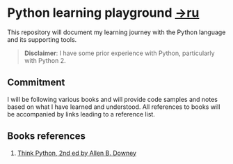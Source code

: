 Python learning playground [→ru](README.ru.md)
===

This repository will document my learning journey with the Python language and its supporting tools.

> **Disclaimer**: I have some prior experience with Python, particularly with Python 2.

## Commitment

I will be following various books and will provide code samples and notes based on what I have learned and understood.
All references to books will be accompanied by links leading to a reference list.

## Books references
1. [Think Python, 2nd ed by Allen B. Downey][1]

[1]: <https://www.goodreads.com/book/show/14514306-think-python> "Think Python, 2nd ed by Allen B. Downey"
